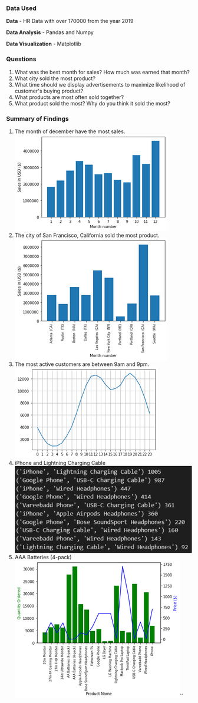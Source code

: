 ### Data Used

**Data** - HR Data with over 170000 from the year 2019

**Data Analysis** - Pandas and Numpy

**Data Visualization** - Matplotlib

### Questions 

1. What was the best month for sales? How much was earned that month?
2. What city sold the most product?
3. What time should we display advertisements to maximize likelihood of customer's buying product?
4. What products are most often sold together?
5. What product sold the most? Why do you think it sold the most?

### Summary of Findings

1. The month of december have the most sales.
![Alt text](image.png)
2. The city of San Francisco, California sold the most product.
![Alt text](image-1.png)
3. The most active customers are between 9am and 9pm.
![Alt text](image-2.png)
4. iPhone and Lightning Charging Cable
![Alt text](image-3.png)
5. AAA Batteries (4-pack)
![Alt text](image-4.png)``